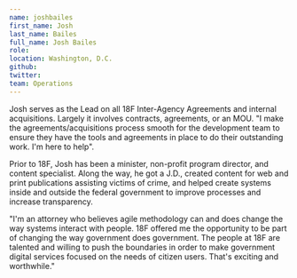 ```yaml
---
name: joshbailes
first_name: Josh
last_name: Bailes
full_name: Josh Bailes
role:
location: Washington, D.C.
github:
twitter:
team: Operations
---
```



Josh serves as the Lead on all 18F Inter-Agency Agreements and internal acquisitions. Largely it involves contracts, agreements, or an MOU. "I make the agreements/acquisitions process smooth for the development team to ensure they have the tools and agreements in place to do their outstanding work. I'm here to help".

Prior to 18F, Josh has been a minister, non-profit program director, and content specialist. Along the way, he got a J.D., created content for web and print publications assisting victims of crime, and helped create systems inside and outside the federal government to improve processes and increase transparency. 

"I'm an attorney who believes agile methodology can and does change the way systems interact with people. 18F offered me the opportunity to be part of changing the way government does government. The people at 18F are talented and willing to push the boundaries in order to make government digital services focused on the needs of citizen users. That's exciting and worthwhile."



